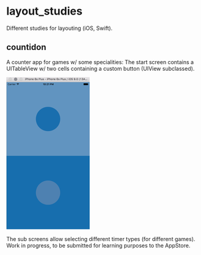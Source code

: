 # layout_studies
Different studies for layouting (iOS, Swift).

## countidon
A counter app for games w/ some specialities:
The start screen contains a UITableView w/ two cells containing a custom button (UIView subclassed).

![countidon entry screen](https://github.com/karstengresch/layout_studies/blob/master/countidon_study.png)

The sub screens allow selecting different timer types (for different games). Work in progress, to be submitted for learning purposes to the AppStore.
